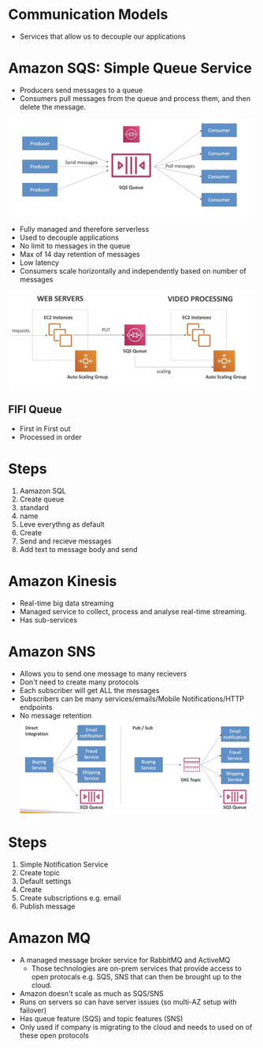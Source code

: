 # Communication Models

- Services that allow us to decouple our applications

# Amazon SQS: Simple Queue Service

- Producers send messages to a queue
- Consumers pull messages from the queue and process them, and then delete the message.

![](../Images/qu.png)

- Fully managed and therefore serverless
- Used to decouple applications
- No limit to messages in the queue
- Max of 14 day retention of messages
- Low latency
- Consumers scale horizontally and independently based on number of messages

![](../Images/que.png)

## FIFI Queue

- First in First out 
- Processed in order

# Steps

1. Aamazon SQL
2. Create queue
3. standard
4. name 
5. Leve everythng as default
6. Create
7. Send and recieve messages
8. Add text to message body and send

# Amazon Kinesis

- Real-time big data streaming
- Managed service to collect, process and analyse real-time streaming.
- Has sub-services

# Amazon SNS

- Allows you to send one message to many recievers
- Don't need to create many protocols
- Each subscriber will get ALL the messages
- Subscribers can be many services/emails/Mobile Notifications/HTTP endpoints
- No message retention
![](../Images/sns.png)

# Steps

1. Simple Notification Service
2. Create topic
3. Default settings
4. Create
5. Create subscriptions e.g. email
6. Publish message

# Amazon MQ

- A managed message broker service for RabbitMQ and ActiveMQ
  - Those technologies are on-prem services that provide access to open protocals e.g. SQS, SNS that can then be brought up to the cloud.
- Amazon doesn't scale as much as SQS/SNS
- Runs on servers so can have server issues (so multi-AZ setup with failover)
- Has queue feature (SQS) and topic features (SNS)
- Only used if company is migrating to the cloud and needs to used on of these open protocols



